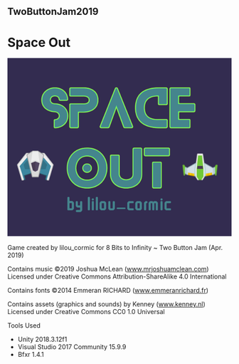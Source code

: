 ## TwoButtonJam2019

# Space Out

![](Two%20Button%20Jam%202019/Cover.png)

Game created by lilou_cormic for 8 Bits to Infinity ~ Two Button Jam (Apr. 2019)

Contains music ©2019 Joshua McLean (www.mrjoshuamclean.com) Licensed under Creative Commons Attribution-ShareAlike 4.0 International

Contains fonts ©2014 Emmeran RICHARD (www.emmeranrichard.fr)

Contains assets (graphics and sounds) by Kenney (www.kenney.nl) Licensed under Creative Commons CC0 1.0 Universal

Tools Used
- Unity 2018.3.12f1
- Visual Studio 2017 Community 15.9.9
- Bfxr 1.4.1
